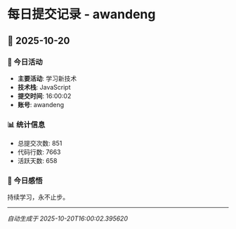 # 每日提交记录 - awandeng

## 📅 2025-10-20

### 🎯 今日活动
- **主要活动**: 学习新技术
- **技术栈**: JavaScript
- **提交时间**: 16:00:02
- **账号**: awandeng

### 📊 统计信息
- 总提交次数: 851
- 代码行数: 7663
- 活跃天数: 658

### 💭 今日感悟
持续学习，永不止步。

---
*自动生成于 2025-10-20T16:00:02.395620*
